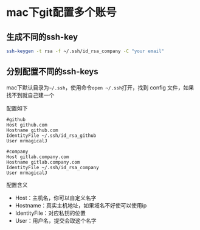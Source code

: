 # mac下git配置多个账号

## 生成不同的ssh-key

```bash
ssh-keygen -t rsa -f ~/.ssh/id_rsa_company -C "your email"
```

## 分别配置不同的ssh-keys

mac下默认目录为`~/.ssh`，使用命令`open ~/.ssh`打开，找到 config 文件，如果找不到就自己建一个

配置如下

```config
#github
Host github.com
Hostname github.com
IdentityFile ~/.ssh/id_rsa_github
User mrmagicalJ

#company
Host gitlab.company.com
Hostname gitlab.company.com
IdentityFile ~/.ssh/id_rsa_company
User mrmagicalJ

```

配置含义

- Host：主机名，你可以自定义名字
- Hostname：真实主机地址，如果域名不好使可以使用ip
- IdentityFile：对应私钥的位置
- User：用户名，提交会取这个名字

